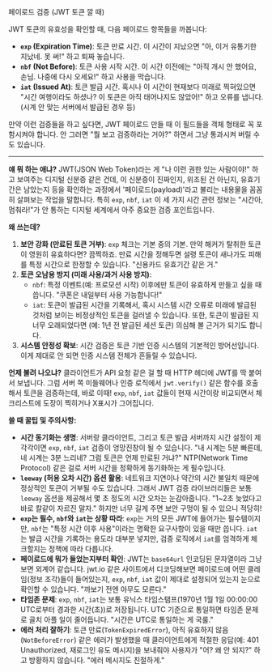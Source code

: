 페이로드 검증 (JWT 토큰 깔 때)

JWT 토큰의 유효성을 확인할 때, 다음 페이로드 항목들을 까봅니다:

*   **`exp` (Expiration Time)**: 토큰 만료 시간. 이 시간이 지났으면 "아, 이거 유통기한 지났네. 못 써!" 하고 퇴짜 놓습니다.
*   **`nbf` (Not Before)**: 토큰 사용 시작 시간. 이 시간 이전에는 "아직 개시 안 했어요, 손님. 나중에 다시 오세요!" 하고 사용을 막습니다.
*   **`iat` (Issued At)**: 토큰 발급 시간. 혹시나 이 시간이 현재보다 미래로 찍혀있으면 "시간 여행이라도 하셨나? 이 토큰은 아직 태어나지도 않았어!" 하고 오류를 냅니다. (시계 안 맞는 서버에서 발급된 경우 등)

만약 이런 검증들을 하고 싶다면, JWT 페이로드 만들 때 이 필드들을 객체 형태로 꼭 포함시켜야 합니다. 안 그러면 "뭘 보고 검증하라는 거야?" 하면서 그냥 통과시켜 버릴 수도 있습니다.

---

**얘 뭐 하는 애냐?**
JWT(JSON Web Token)라는 게 "나 이런 권한 있는 사람이야!" 하고 보여주는 디지털 신분증 같은 건데, 이 신분증이 진짜인지, 위조된 건 아닌지, 유효기간은 남았는지 등을 확인하는 과정에서 '페이로드(payload)'라고 불리는 내용물을 꼼꼼히 살펴보는 작업을 말합니다. 특히 `exp`, `nbf`, `iat` 이 세 가지 시간 관련 정보는 "시간아, 멈춰라!"가 안 통하는 디지털 세계에서 아주 중요한 검증 포인트입니다.

**왜 쓰는데?**
1.  **보안 강화 (만료된 토큰 거부)**: `exp` 체크는 기본 중의 기본. 만약 해커가 탈취한 토큰이 영원히 유효하다면? 끔찍하죠. 만료 시간을 정해두면 설령 토큰이 새나가도 피해를 특정 시간으로 한정할 수 있습니다. "신용카드 유효기간 같은 거."
2.  **토큰 오남용 방지 (미래 사용/과거 사용 방지)**:
    *   `nbf`: 특정 이벤트(예: 프로모션 시작) 이후에만 토큰이 유효하게 만들고 싶을 때 씁니다. "쿠폰은 내일부터 사용 가능합니다!"
    *   `iat`: 토큰이 발급된 시간을 기록해서, 혹시 시스템 시간 오류로 미래에 발급된 것처럼 보이는 비정상적인 토큰을 걸러낼 수 있습니다. 또한, 토큰이 발급된 지 너무 오래되었다면 (예: 1년 전 발급된 세션 토큰) 의심해 볼 근거가 되기도 합니다.
3.  **시스템 안정성 확보**: 시간 검증은 토큰 기반 인증 시스템의 기본적인 방어선입니다. 이게 제대로 안 되면 인증 시스템 전체가 흔들릴 수 있습니다.

**언제 불려 나오냐?**
클라이언트가 API 요청 같은 걸 할 때 HTTP 헤더에 JWT를 딱 붙여서 보냅니다. 그럼 서버 쪽 미들웨어나 인증 로직에서 `jwt.verify()` 같은 함수를 호출해서 토큰을 검증하는데, 바로 이때! `exp`, `nbf`, `iat` 값들이 현재 시간이랑 비교되면서 체크리스트에 도장이 찍히거나 X표시가 그어집니다.

**쓸 때 꿀팁 및 주의사항:**
*   **시간 동기화는 생명**: 서버랑 클라이언트, 그리고 토큰 발급 서버까지 시간 설정이 제각각이면 `exp`, `nbf`, `iat` 검증이 엉망진창이 될 수 있습니다. "내 시계는 5분 빠른데, 네 시계는 3분 느리네? 그럼 토큰은 언제 만료된 거냐?" NTP(Network Time Protocol) 같은 걸로 서버 시간을 정확하게 동기화하는 게 필수입니다.
*   **`leeway` (허용 오차 시간) 옵션 활용**: 네트워크 지연이나 약간의 시간 불일치 때문에 정상적인 토큰이 거부될 수도 있습니다. 그래서 JWT 검증 라이브러리들은 보통 `leeway` 옵션을 제공해서 몇 초 정도의 시간 오차는 눈감아줍니다. "1~2초 늦었다고 바로 칼같이 자르진 말자." 하지만 너무 길게 주면 보안 구멍이 될 수 있으니 적당히!
*   **`exp`는 필수, `nbf`와 `iat`는 상황 따라**: `exp`는 거의 모든 JWT에 들어가는 필수템이지만, `nbf`는 "특정 시간 이후 사용"이라는 명확한 요구사항이 있을 때만 씁니다. `iat`는 발급 시간을 기록하는 용도라 대부분 넣지만, 검증 로직에서 `iat`를 엄격하게 체크할지는 정책에 따라 다릅니다.
*   **페이로드에 뭐가 들었는지부터 확인**: JWT는 `base64url` 인코딩된 문자열이라 그냥 보면 외계어 같습니다. jwt.io 같은 사이트에서 디코딩해보면 페이로드에 어떤 클레임(정보 조각)들이 들어있는지, `exp`, `nbf`, `iat` 값이 제대로 설정되어 있는지 눈으로 확인할 수 있습니다. "까보기 전엔 아무도 모른다."
*   **타임존 문제**: `exp`, `nbf`, `iat`는 보통 유닉스 타임스탬프(1970년 1월 1일 00:00:00 UTC로부터 경과한 시간(초))로 저장됩니다. UTC 기준으로 통일하면 타임존 문제로 골치 아플 일이 줄어듭니다. "시간은 UTC로 통일하는 게 국룰."
*   **에러 처리 잘하기**: 토큰 만료(`TokenExpiredError`), 아직 유효하지 않음(`NotBeforeError`) 같은 에러가 발생했을 때 클라이언트에게 적절한 응답(예: 401 Unauthorized, 재로그인 유도 메시지)을 보내줘야 사용자가 "어? 왜 안 되지?" 하고 방황하지 않습니다. "에러 메시지도 친절하게."